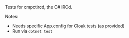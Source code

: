 Tests for cmpctircd, the C# IRCd.

Notes:
- Needs specific App.config for Cloak tests (as provided)
- Run via `dotnet test`
